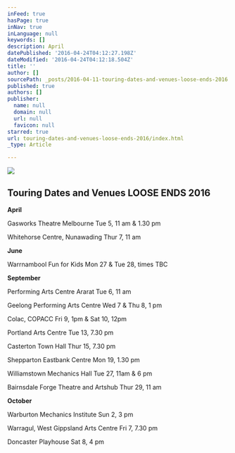 ```yaml
---
inFeed: true
hasPage: true
inNav: true
inLanguage: null
keywords: []
description: April
datePublished: '2016-04-24T04:12:27.198Z'
dateModified: '2016-04-24T04:12:18.504Z'
title: ''
author: []
sourcePath: _posts/2016-04-11-touring-dates-and-venues-loose-ends-2016.md
published: true
authors: []
publisher:
  name: null
  domain: null
  url: null
  favicon: null
starred: true
url: touring-dates-and-venues-loose-ends-2016/index.html
_type: Article

---
```

![](https://the-grid-user-content.s3-us-west-2.amazonaws.com/2d16d1c1-4331-49a9-986a-fe1527aea513.jpg)

## Touring Dates and Venues LOOSE ENDS 2016

**April**

Gasworks Theatre Melbourne Tue 5, 11 am & 1.30 pm

Whitehorse Centre, Nunawading Thur 7, 11 am

**June**

Warrnambool Fun for Kids Mon 27 & Tue 28, times TBC

**September**

Performing Arts Centre Ararat Tue 6, 11 am

Geelong Performing Arts Centre Wed 7 & Thu 8, 1 pm

Colac, COPACC Fri 9, 1pm & Sat 10, 12pm

Portland Arts Centre Tue 13, 7.30 pm

Casterton Town Hall Thur 15, 7.30 pm

Shepparton Eastbank Centre Mon 19, 1.30 pm

Williamstown Mechanics Hall Tue 27, 11am & 6 pm

Bairnsdale Forge Theatre and Artshub Thur 29, 11 am

**October**

Warburton Mechanics Institute Sun 2, 3 pm

Warragul, West Gippsland Arts Centre Fri 7, 7.30 pm

Doncaster Playhouse Sat 8, 4 pm